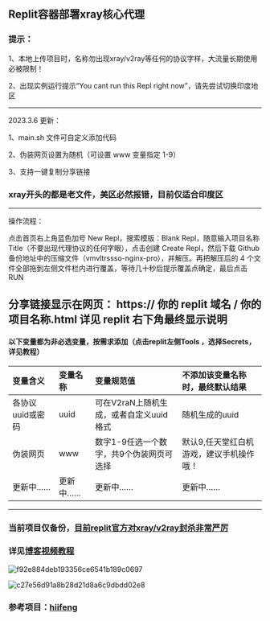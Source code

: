 
## Replit容器部署xray核心代理
### 提示：
1、本地上传项目时，名称勿出现xray/v2ray等任何的协议字样，大流量长期使用必被限制！

2、出现实例运行提示“You cant run this Repl right now”，请先尝试切换印度地区

-----------------------------------------------------------------------------------
2023.3.6 更新：

1、main.sh 文件可自定义添加代码

2、伪装网页设置为随机（可设置 www 变量指定 1-9）

3、支持一键复制分享链接
### xray开头的都是老文件，美区必然报错，目前仅适合印度区
-----------------------------------------------------------------------------------
操作流程：

点击首页右上角蓝色加号 New Repl，搜索模版：Blank Repl，随意输入项目名称 Title（不要出现代理协议的任何字眼），点击创建 Create Repl，然后下载 Github 备份地址中的压缩文件（vmvltrssso-nginx-pro），并解压。再把解压后的 4 个文件全部拖到左侧文件栏内进行覆盖，等待几十秒后提示覆盖点确定，最后点击 RUN

分享链接显示在网页： https:// 你的 replit 域名 / 你的项目名称.html 详见 replit 右下角最终显示说明
--------------------------------------------------------------------------------------------
#### 以下变量都为非必选变量，按需求添加（点击replit左侧Tools ，选择Secrets，详见教程）

| 变量含义 | 变量名称| 变量规范值| 不添加该变量名称时，最终默认结果|
| :--- | :--- | :--- | :--- |
| 各协议uuid或密码 | uuid |可在V2raN上随机生成，或者自定义uuid格式|随机生成的uuid|
| 伪装网页 | www |数字1-9任选一个数字，共9个伪装网页可选择|默认9,任天堂红白机游戏，建议手机操作哦！|
|更新中……|更新中……|更新中……|更新中……|



----------------------------------------------------------------------------------------------------
### 当前项目仅备份，[目前replit官方对xray/v2ray封杀非常严厉](https://replit.com/@ygkkkk?tab=repls)
### 详见[博客视频教程](https://ygkkk.blogspot.com/2022/12/replit-xray-vmess-vless-trojan-shadowsocks.html)

![f92e884deb193356ce6541b189c0697](https://user-images.githubusercontent.com/121604513/216213650-708d5f67-3b42-44c8-ae94-b83988bd534d.png)

![c27e56d91a8b28d21d8a6c9dbdd02e8](https://user-images.githubusercontent.com/121604513/213597462-964894e2-50b1-419a-bae1-8d8ada8b1e65.png)
### 参考项目：[hiifeng](https://github.com/hiifeng/V2ray-for-Replit)
